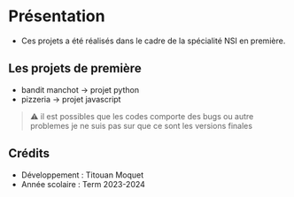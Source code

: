 # Présentation 
- Ces projets a été réalisés dans le cadre de la spécialité NSI en première.

## Les projets de première 
- bandit manchot -> projet python
- pizzeria -> projet javascript 

> :warning:  il est possibles que les codes comporte des bugs ou autre problemes je ne suis pas sur que ce sont les versions finales 

## Crédits
- Développement : Titouan Moquet 
- Année scolaire : Term 2023-2024
